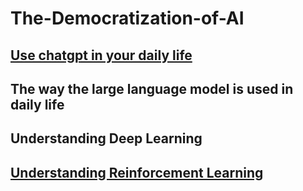 # The-Democratization-of-AI

## [Use chatgpt in your daily life](https://github.com/623637719/The-Democratization-of-AI/tree/main/1.Use%20chatgpt%20in%20your%20daily%20life)

## The way the large language model is used in daily life

## Understanding Deep Learning
  
## [Understanding Reinforcement Learning](https://github.com/623637719/The-Democratization-of-AI/tree/main/3.Reinforcement%20learning)

  
  
